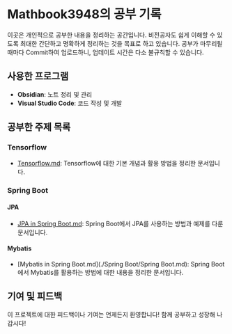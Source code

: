 # Mathbook3948의 공부 기록

이곳은 개인적으로 공부한 내용을 정리하는 공간입니다. 비전공자도 쉽게 이해할 수 있도록 최대한 간단하고 명확하게 정리하는 것을 목표로 하고 있습니다. 공부가 마무리될 때마다 Commit하여 업로드하니, 업데이트 시간은 다소 불규칙할 수 있습니다.

## 사용한 프로그램
- **Obsidian**: 노트 정리 및 관리
- **Visual Studio Code**: 코드 작성 및 개발

## 공부한 주제 목록
### Tensorflow
- [Tensorflow.md](./Tensorflow.md): Tensorflow에 대한 기본 개념과 활용 방법을 정리한 문서입니다.

### Spring Boot
#### JPA
- [JPA in Spring Boot.md](./JPA%20in%20Spring%20Boot.md): Spring Boot에서 JPA를 사용하는 방법과 예제를 다룬 문서입니다.

#### Mybatis
- [Mybatis in Spring Boot.md](./Spring Boot/Spring Boot.md): Spring Boot에서 Mybatis를 활용하는 방법에 대한 내용을 정리한 문서입니다.

## 기여 및 피드백
이 프로젝트에 대한 피드백이나 기여는 언제든지 환영합니다! 함께 공부하고 성장해 나갑시다!
